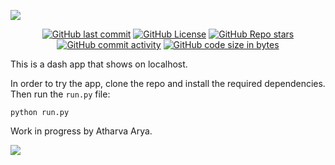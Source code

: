 ![](https://github.com/atharva-2001/wiki-nearby-articles/blob/main/wikinearbyarticles/bin/gifs/logo.png)

<!-- ![](wikinearbyarticles\bin\gifs\logo.png) -->

<p align = "center">
<a href=""><img alt="GitHub last commit" src="https://img.shields.io/github/last-commit/atharva-2001/wiki-nearby-articles?style=for-the-badge"></a> <a href=""><img alt="GitHub License" src="https://img.shields.io/github/license/atharva-2001/wiki-nearby-articles?style=for-the-badge"></a> <a href=""><img alt="GitHub Repo stars" src="https://img.shields.io/github/stars/atharva-2001/wiki-nearby-articles?style=for-the-badge"></a> <a href=""><img alt="GitHub commit activity" src="https://img.shields.io/github/commit-activity/y/atharva-2001/wiki-nearby-articles?style=for-the-badge"></a> <a href=""><img alt="GitHub code size in bytes" src="https://img.shields.io/github/languages/code-size/atharva-2001/wiki-nearby-articles?style=for-the-badge"></a>
</p>

This is a dash app that shows on localhost.

In order to try the app, clone the repo and install the required dependencies. 
Then run the ```run.py``` file:  
  
  
```python run.py```

Work in progress by Atharva Arya.

![](https://github.com/atharva-2001/wiki-nearby-articles/blob/main/wikinearbyarticles/bin/gifs/Peek%202021-01-22%2019-19.gif)
